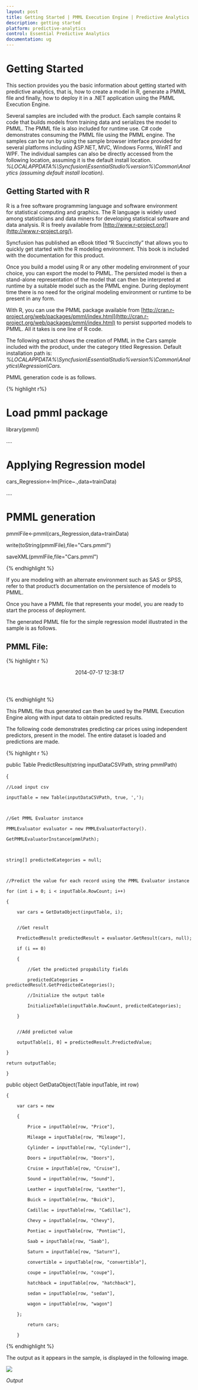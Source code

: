 ```yaml
---
layout: post
title: Getting Started | PMML Execution Engine | Predictive Analytics | Syncfusion
description: getting started
platform: predictive-analytics
control: Essential Predictive Analytics
documentation: ug
---
```


# Getting Started

This section provides you the basic information about getting started with predictive analytics, that is, how to create a model in R, generate a PMML file and finally, how to deploy it in a .NET application using the PMML Execution Engine.

Several samples are included with the product. Each sample contains R code that builds models from training data and serializes the model to PMML. The PMML file is also included for runtime use. C# code demonstrates consuming the PMML file using the PMML engine. The samples can be run by using the sample browser interface provided for several platforms including ASP.NET, MVC,  Windows Forms, WinRT and WPF. The individual samples can also be directly accessed from the following location, assuming it is the default install location. _%LOCALAPPDATA%\Syncfusion\EssentialStudio\%version%\Common\Analytics (assuming default install location)._

## Getting Started with R

R is a free software programming language and software environment for statistical computing and graphics. The R language is widely used among statisticians and data miners for developing statistical software and data analysis. R is freely available from [http://www.r-project.org/](http://www.r-project.org/).

Syncfusion has published an eBook titled “R Succinctly” that allows you to quickly get started with the R modeling environment. This book is included with the documentation for this product.

Once you build a model using R or any other modeling environment of your choice, you can export the model to PMML. The persisted model is then a stand-alone representation of the model that can then be interpreted at runtime by a suitable model such as the PMML engine. During deployment time there is no need for the original modeling environment or runtime to be present in any form.

With R, you can use the PMML package available from [http://cran.r-project.org/web/packages/pmml/index.html](http://cran.r-project.org/web/packages/pmml/index.html) to persist supported models to PMML. All it takes is one line of R code.

The following extract shows the creation of PMML in the Cars sample included with the product, under the category titled Regression. Default installation path is: _%LOCALAPPDATA%\Syncfusion\EssentialStudio\%version%\Common\Analytics\Regression\Cars._

PMML generation code is as follows.

{% highlight r%}

# Load pmml package

library(pmml) 

....

# Applying Regression model

cars_Regression<-lm(Price~.,data=trainData)	 							 					 

....

# PMML generation

pmmlFile<-pmml(cars_Regression,data=trainData)

write(toString(pmmlFile),file="Cars.pmml")

saveXML(pmmlFile,file="Cars.pmml")

{% endhighlight %}


If you are modeling with an alternate environment such as SAS or SPSS, refer to that product’s documentation on the persistence of models to PMML. 

Once you have a PMML file that represents your model, you are ready to start the process of deployment.

The generated PMML file for the simple regression model illustrated in the sample is as follows.

## PMML File:

{% highlight r %}

 <?xml version="1.0"?>

<PMML version="4.1" xmlns="http://www.dmg.org/PMML-4_1" xmlns:xsi="http://www.w3.org/2001/XMLSchema-instance" xsi:schemaLocation="http://www.dmg.org/PMML-4_1 http://www.dmg.org/v4-1/pmml-4-1.xsd">

 <Header copyright="Copyright (c) 2014 Syncfusion" description="Linear Regression Model">

  <Extension name="user" value="Syncfusion" extender="Rattle/PMML"/>

  <Application name="Rattle/PMML" version="1.4"/>

  <Timestamp>2014-07-17 12:38:17</Timestamp>

 </Header>

 <DataDictionary numberOfFields="18">

  <DataField name="Price" optype="continuous" dataType="double"/>

  <DataField name="Mileage" optype="continuous" dataType="double"/>

  <DataField name="Cylinder" optype="continuous" dataType="double"/>

  <DataField name="Doors" optype="continuous" dataType="double"/>

  <DataField name="Cruise" optype="continuous" dataType="double"/>

  <DataField name="Sound" optype="continuous" dataType="double"/>

  <DataField name="Leather" optype="continuous" dataType="double"/>

  <DataField name="Buick" optype="continuous" dataType="double"/>

  <DataField name="Cadillac" optype="continuous" dataType="double"/>

  <DataField name="Chevy" optype="continuous" dataType="double"/>

  <DataField name="Pontiac" optype="continuous" dataType="double"/>

  <DataField name="Saab" optype="continuous" dataType="double"/>

  <DataField name="Saturn" optype="continuous" dataType="double"/>

  <DataField name="convertible" optype="continuous" dataType="double"/>

  <DataField name="coupe" optype="continuous" dataType="double"/>

  <DataField name="hatchback" optype="continuous" dataType="double"/>

  <DataField name="sedan" optype="continuous" dataType="double"/>

  <DataField name="wagon" optype="continuous" dataType="double"/>

 </DataDictionary>

 <RegressionModel modelName="Linear_Regression_Model" functionName="regression" algorithmName="least squares">

  <MiningSchema>

   <MiningField name="Price" usageType="predicted"/>

   <MiningField name="Mileage" usageType="active"/>

   <MiningField name="Cylinder" usageType="active"/>

   <MiningField name="Doors" usageType="active"/>

   <MiningField name="Cruise" usageType="active"/>

   <MiningField name="Sound" usageType="active"/>

   <MiningField name="Leather" usageType="active"/>

   <MiningField name="Buick" usageType="active"/>

   <MiningField name="Cadillac" usageType="active"/>

   <MiningField name="Chevy" usageType="active"/>

   <MiningField name="Pontiac" usageType="active"/>

   <MiningField name="Saab" usageType="active"/>

   <MiningField name="Saturn" usageType="active"/>

   <MiningField name="convertible" usageType="active"/>

   <MiningField name="coupe" usageType="active"/>

   <MiningField name="hatchback" usageType="active"/>

   <MiningField name="sedan" usageType="active"/>

   <MiningField name="wagon" usageType="active"/>

  </MiningSchema>

  <Output>

   <OutputField name="Predicted_Price" feature="predictedValue"/>

  </Output>

  <RegressionTable intercept="-1404.85634354542">

   <NumericPredictor name="Mileage" exponent="1" coefficient="-0.201340622164363"/>

   <NumericPredictor name="Cylinder" exponent="1" coefficient="3794.8236596627"/>

   <NumericPredictor name="Doors" exponent="1" coefficient="1588.3110092597"/>

   <NumericPredictor name="Cruise" exponent="1" coefficient="424.970769596581"/>

   <NumericPredictor name="Sound" exponent="1" coefficient="499.61577647855"/>

   <NumericPredictor name="Leather" exponent="1" coefficient="784.986438997019"/>

   <NumericPredictor name="Buick" exponent="1" coefficient="552.173111394673"/>

   <NumericPredictor name="Cadillac" exponent="1" coefficient="12611.32359635"/>

   <NumericPredictor name="Chevy" exponent="1" coefficient="-568.090998283941"/>

   <NumericPredictor name="Pontiac" exponent="1" coefficient="-1716.28817772575"/>

   <NumericPredictor name="Saab" exponent="1" coefficient="12439.5191213991"/>

   <NumericPredictor name="Saturn" exponent="1" coefficient="0"/>

   <NumericPredictor name="convertible" exponent="1" coefficient="10562.3973171046"/>

   <NumericPredictor name="coupe" exponent="1" coefficient="0"/>

   <NumericPredictor name="hatchback" exponent="1" coefficient="-6530.39136964952"/>

   <NumericPredictor name="sedan" exponent="1" coefficient="-4505.20249327318"/>

   <NumericPredictor name="wagon" exponent="1" coefficient="0"/>

  </RegressionTable>

 </RegressionModel>

</PMML>

{% endhighlight %}


This PMML file thus generated can then be used by the PMML Execution Engine along with input data to obtain predicted results.

The following code demonstrates predicting car prices using independent predictors, present in the model. The entire dataset is loaded and predictions are made.

{% highlight r %}

public Table PredictResult(string inputDataCSVPath, string pmmlPath)

{

    //Load input csv

    inputTable = new Table(inputDataCSVPath, true, ',');



    //Get PMML Evaluator instance

    PMMLEvaluator evaluator = new PMMLEvaluatorFactory().

    GetPMMLEvaluatorInstance(pmmlPath);



    string[] predictedCategories = null;



    //Predict the value for each record using the PMML Evaluator instance

    for (int i = 0; i < inputTable.RowCount; i++)

    {

        var cars = GetDataObject(inputTable, i);


        //Get result

        PredictedResult predictedResult = evaluator.GetResult(cars, null);

		if (i == 0)

        {

            //Get the predicted propability fields

            predictedCategories = predictedResult.GetPredictedCategories();

            //Initialize the output table

            InitializeTable(inputTable.RowCount, predictedCategories);

        }


        //Add predicted value

        outputTable[i, 0] = predictedResult.PredictedValue;

    }

    return outputTable;

    }  

public object GetDataObject(Table inputTable, int row)

    {

        var cars = new

        {

            Price = inputTable[row, "Price"],

            Mileage = inputTable[row, "Mileage"],

            Cylinder = inputTable[row, "Cylinder"],

            Doors = inputTable[row, "Doors"],

            Cruise = inputTable[row, "Cruise"],

            Sound = inputTable[row, "Sound"],

            Leather = inputTable[row, "Leather"],

            Buick = inputTable[row, "Buick"],

            Cadillac = inputTable[row, "Cadillac"],

            Chevy = inputTable[row, "Chevy"],

            Pontiac = inputTable[row, "Pontiac"],

            Saab = inputTable[row, "Saab"],

            Saturn = inputTable[row, "Saturn"],

            convertible = inputTable[row, "convertible"],

            coupe = inputTable[row, "coupe"],

            hatchback = inputTable[row, "hatchback"],

            sedan = inputTable[row, "sedan"],

            wagon = inputTable[row, "wagon"]

        };

            return cars;

        }          
{% endhighlight %}


The output as it appears in the sample, is displayed in the following image.



![](Getting-Started_images/img1.png)

_Output_

